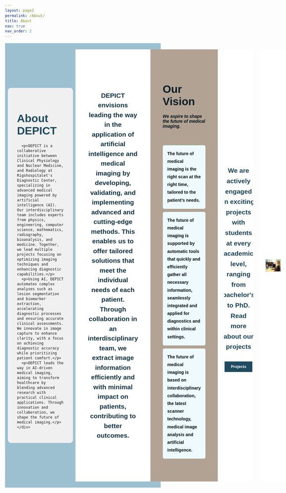 ```yaml
---
layout: page2
permalink: /About/
title: About
nav: true
nav_order: 2
---
```


<style>
body {
  margin: 0;
  font-family: Arial, sans-serif;
}
.hero-section {
  display: flex;
  background-color: #9DC0D1;
}
.hero-image-container {
  flex: 1;
  display: flex;
  justify-content: flex-start;
  overflow: hidden;
}
.hero-image {
  width: 100%;
  height: 100%;
  object-fit: cover;
  object-position: center; /* Center the image */
}
.hero-content {
  flex: 1;
  padding: 40px 20px;
  display: flex;
  flex-direction: column;
  justify-content: center;
  align-items: center; /* Centrerer kassen horisontalt */
}
.hero-content-box {
  width: 80%; /* Gør kassen mindre bred */
  padding: 30px; /* Øger højden ved at tilføje mere padding */
  background-color: #F0F0F0; /* Baggrundsfarve */
  border-radius: 10px; /* Afrundede hjørner */
  text-align: left; /* Tekstjustering */
}
.hero-content h1 {
  font-size: 2.5em;
  font-weight: bold;
  margin-bottom: 20px;
  color: #1F4A60;
}
.hero-content p {
  font-size: 1.1em;
  line-height: 1.5;
}
.section {
  width: 100vw;
  padding: 40px 0; /* Tilføjer padding over og under sektionen */
  margin: 20px 0;  /* Tilføjer margin over og under sektionen */
  display: flex;
  justify-content: center;
  align-items: center;
  border: none;
}
.content {
  max-width: 1200px;
  padding: 20px;
  text-align: left;
  color: #000e16;
  border-radius: 10px;
  margin-left: 20px;
  margin-right: 20px;
}
.section-title {
  font-size: 2.5em;
  font-weight: bold;
  margin-bottom: 20px;
  text-align: left;
  color: #0c1d26;
}
.vision-list {
  list-style-type: none;
  padding: 0;
  text-align: left;
}
.vision-item {
  background-color: #EFFAFF;
  border-radius: 5px;
  margin-bottom: 10px;
  padding: 15px;
  font-size: 1em;
  font-weight: bold;
  line-height: 1.8;
}
.purpose-vision {
  font-size: 1.5em; /* Juster størrelsen efter behov */
  line-height: 1.5;
  text-align: center; /* Centrer teksten */
  color: #113242; /* Ændr farven efter behov */
  max-width: 950px; /* Juster maksimal bredde efter behov */
  margin: 0 auto; /* Centrer teksten */
  font-weight: bold; /* Tilføj fed skrift */
}
/* Definer individuelle baggrundsfarver for hver sektion */
.about-us {
  background-color: #FFFFFF;
}
.vision {
  background-color: #B1A294;
}
.additional {
  background-color: #FFFFFF;
}
.additional-columns {
  display: flex;
  justify-content: space-between;
}
.clearfix {
  display: flex;
  justify-content: space-between;
  margin: 20px auto; /* Giver lidt margin over og under sektionen */
  max-width: 1200px;
  padding: 0 20px;
  box-sizing: border-box;
}
.column {
  flex: 1;
  padding: 20px;
  background-color: #FFFFFF;
  border-radius: 10px;
  margin-right: 20px;
  display: flex;
  flex-direction: column;
  justify-content: center; /* Centrerer indhold vertikalt */
  align-items: center; /* Centrerer indhold horisontalt */
}
.column h2 {
  font-size: 1.8em;
  font-weight: bold; /* Tilføj fed skrift */
  color: #1f4a60;
  margin-bottom: 10px;
  text-align: center; /* Centrer overskriften */
}
.column p {
  font-size: 1.5em; /* Juster fontstørrelsen efter behov */
  font-weight: bold; /* Tilføj fed skrift */
  color: #1B4257;
  line-height: 1.6;
  text-align: center; /* Centrer teksten */
}
.column:last-child {
  margin-right: 0;
}
.column img {
  max-width: 100%;
  height: auto;
  display: block;
  border-radius: 0px;
}
.btn {
  display: inline-block;
  padding: 10px 20px;
  margin-top: 10px;
  font-size: 0.9em;
  font-weight: bold;
  color: #fff;
  background-color: #1F4A60;
  text-align: center;
  text-decoration: none;
  border-radius: 0px;
  transition: background-color 0.3s ease;
}
.btn:hover {
  background-color: #113242;
}

/* Media queries for responsive design on mobile devices */
@media (max-width: 767px) {
  .hero-section {
    flex-direction: column;
  }
  .hero-image-container {
    order: 2;
    height: auto; /* Tillader højden at justere efter billedet */
    width: 100%; /* Sørger for at billedet fylder hele bredden */
    margin: 0; /* Fjerner margin */
  }
  .hero-image {
    width: 100%;
    height: auto;
    object-fit: cover;
    object-position: center; /* Centerer billedet */
  }
  .hero-content {
    order: 1;
    padding: 20px;
  }
  .hero-content-box {
    width: 100%;
    padding: 20px;
  }
  .hero-content h1 {
    font-size: 1.8em;
  }
  .hero-content p {
    font-size: 1em;
  }
  .section {
    flex-direction: column;
    padding: 20px 10px;
  }
  .content {
    padding: 10px;
    margin-left: 0;
    margin-right: 0;
  }
  .section-title {
    font-size: 2em;
    text-align: center;
  }
  .vision-list {
    text-align: center;
  }
  .vision-item {
    font-size: 0.9em;
  }
  .purpose-vision {
    font-size: 1.2em;
    padding: 10px;
  }
  .clearfix {
    flex-direction: column;
    padding: 10px;
  }
  .column {
    width: 100%;
    margin-right: 0;
    margin-bottom: 20px;
  }
  .column p {
    font-size: 1.2em;
  }
  .column h2 {
    font-size: 1.5em;
  }
  .btn {
    font-size: 0.8em;
    padding: 8px 16px;
  }
}

</style>

<!-- Hero Section with Large Image and Text Overlay -->
<div class="hero-section">
  <div class="hero-image-container">
    <img src="/assets/img/Design3.jpg" alt="Illustrationsbillede" class="hero-image">
  </div>
  <div class="hero-content">
    <div class="hero-content-box">
      <h1>About DEPICT</h1>

      <p>DEPICT is a collaborative initiative between Clinical Physiology and Nuclear Medicine, and Radiology at Rigshospitalet's Diagnostic Center, specializing in advanced medical imaging powered by artificial intelligence (AI). Our interdisciplinary team includes experts from physics, engineering, computer science, mathematics, radiography, bioanalysis, and medicine. Together, we lead multiple projects focusing on optimizing imaging techniques and enhancing diagnostic capabilities.</p>
      <p>Using AI, DEPICT automates complex analyses such as lesion segmentation and biomarker extraction, accelerating diagnostic processes and ensuring accurate clinical assessments. We innovate in image capture to enhance clarity, with a focus on achieving diagnostic accuracy while prioritizing patient comfort.</p>
      <p>DEPICT leads the way in AI-driven medical imaging, aiming to transform healthcare by blending advanced research with practical clinical applications. Through innovation and collaboration, we shape the future of medical imaging.</p>
    </div>
  </div>
</div>



<!-- About Us Section -->
<div class="section about-us">
  <div class="content">
    <p class="purpose-vision">DEPICT envisions leading the way in the application of artificial intelligence and medical imaging by developing, validating, and implementing advanced and cutting-edge methods. This enables us to offer tailored solutions that meet the individual needs of each patient. Through collaboration in an interdisciplinary team, we extract image information efficiently and with minimal impact on patients, contributing to better outcomes.</p>
  </div>
</div>

<!-- Vision Section -->
<div class="section vision">
  <div class="content">
    <h2 class="section-title">Our Vision</h2>
    <h5>We aspire to shape the future of medical imaging.</h5><br>
    <ul class="vision-list">
      <li class="vision-item">The future of medical imaging is the right scan at the right time, tailored to the patient’s needs.</li>
      <li class="vision-item">The future of medical imaging is supported by automatic tools that quickly and efficiently gather all necessary information, seamlessly integrated and applied for diagnostics and within clinical settings.</li>
      <li class="vision-item">The future of medical imaging is based on interdisciplinary collaboration, the latest scanner technology, medical image analysis and artificial intelligence.</li>
    </ul>
  </div>
</div>

<div class="clearfix">
  <div class="column">
    <p>We are actively engaged in exciting projects with students at every academic level, ranging from bachelor's to PhD.<br> 
Read more about our projects</p>
    <a href="/projects" class="btn" target="_blank">Projects</a>
  </div>
  <div class="column">
    <img src="/assets/img/Nanna.jpg" alt="Image Description">
  </div>
</div>
